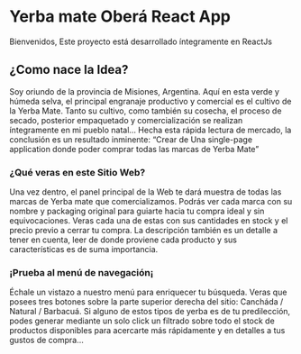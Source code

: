 # Yerba mate Oberá React App

Bienvenidos, Este proyecto está desarrollado íntegramente en ReactJs

## ¿Como nace la Idea?

Soy oriundo de la provincia de Misiones, Argentina. Aquí en esta verde y húmeda selva, el principal engranaje productivo y comercial es el cultivo de la Yerba Mate.
Tanto su cultivo, como también su cosecha, el proceso de secado, posterior empaquetado y comercialización se realizan íntegramente en mi pueblo natal…
Hecha esta rápida lectura de mercado, la conclusión es un resultado inminente:
“Crear de Una single-page application donde poder comprar todas las marcas de Yerba Mate”


### ¿Qué veras en este Sitio Web?

Una vez dentro, el panel principal de la Web te dará muestra de todas las marcas de Yerba mate que comercializamos. Podrás ver cada marca con su nombre y packaging original para guiarte hacia tu compra ideal y sin equivocaciones. Veras cada una de estas con sus cantidades en stock y el precio previo a cerrar tu compra. La descripción también es un detalle a tener en cuenta, leer de donde proviene cada producto y sus características es de suma importancia. 

### ¡Prueba al menú de navegación¡ 

Échale un vistazo a nuestro menú para enriquecer tu búsqueda. Veras que posees tres botones sobre la parte superior derecha del sitio: Cancháda / Natural / Barbacuá.
Si alguno de estos tipos de yerba es de tu predilección, podes generar mediante un solo click un filtrado sobre todo el stock de productos disponibles para acercarte más rápidamente y en detalles a tus gustos de compra…

